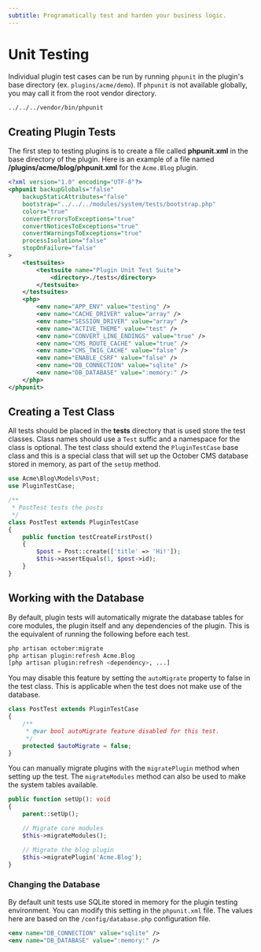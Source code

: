 ```yaml
---
subtitle: Programatically test and harden your business logic.
---
```

# Unit Testing

Individual plugin test cases can be run by running `phpunit` in the plugin's base directory (ex. `plugins/acme/demo`). If `phpunit` is not available globally, you may call it from the root vendor directory.

```bash
../../../vendor/bin/phpunit
```

## Creating Plugin Tests

The first step to testing plugins is to create a file called **phpunit.xml** in the base directory of the plugin. Here is an example of a file named **/plugins/acme/blog/phpunit.xml** for the `Acme.Blog` plugin.

```xml
<?xml version="1.0" encoding="UTF-8"?>
<phpunit backupGlobals="false"
    backupStaticAttributes="false"
    bootstrap="../../../modules/system/tests/bootstrap.php"
    colors="true"
    convertErrorsToExceptions="true"
    convertNoticesToExceptions="true"
    convertWarningsToExceptions="true"
    processIsolation="false"
    stopOnFailure="false"
>
    <testsuites>
        <testsuite name="Plugin Unit Test Suite">
            <directory>./tests</directory>
        </testsuite>
    </testsuites>
    <php>
        <env name="APP_ENV" value="testing" />
        <env name="CACHE_DRIVER" value="array" />
        <env name="SESSION_DRIVER" value="array" />
        <env name="ACTIVE_THEME" value="test" />
        <env name="CONVERT_LINE_ENDINGS" value="true" />
        <env name="CMS_ROUTE_CACHE" value="true" />
        <env name="CMS_TWIG_CACHE" value="false" />
        <env name="ENABLE_CSRF" value="false" />
        <env name="DB_CONNECTION" value="sqlite" />
        <env name="DB_DATABASE" value=":memory:" />
    </php>
</phpunit>
```

## Creating a Test Class

All tests should be placed in the **tests** directory that is used store the test classes. Class names should use a `Test` suffic and a namespace for the class is optional. The test class should extend the `PluginTestCase` base class and this is a special class that will set up the October CMS database stored in memory, as part of the `setUp` method.

```php
use Acme\Blog\Models\Post;
use PluginTestCase;

/**
 * PostTest tests the posts
 */
class PostTest extends PluginTestCase
{
    public function testCreateFirstPost()
    {
        $post = Post::create(['title' => 'Hi!']);
        $this->assertEquals(1, $post->id);
    }
}
```

## Working with the Database

By default, plugin tests will automatically migrate the database tables for core modules, the plugin itself and any dependencies of the plugin. This is the equivalent of running the following before each test.

```bash
php artisan october:migrate
php artisan plugin:refresh Acme.Blog
[php artisan plugin:refresh <dependency>, ...]
```

You may disable this feature by setting the `autoMigrate` property to false in the test class. This is applicable when the test does not make use of the database.

```php
class PostTest extends PluginTestCase
{
    /**
     * @var bool autoMigrate feature disabled for this test.
     */
    protected $autoMigrate = false;
}
```

You can manually migrate plugins with the `migratePlugin` method when setting up the test. The `migrateModules` method can also be used to make the system tables available.

```php
public function setUp(): void
{
    parent::setUp();

    // Migrate core modules
    $this->migrateModules();

    // Migrate the blog plugin
    $this->migratePlugin('Acme.Blog');
}
```

### Changing the Database

By default unit tests use SQLite stored in memory for the plugin testing environment. You can modify this setting in the `phpunit.xml` file. The values here are based on the `/config/database.php` configuration file.

```xml
<env name="DB_CONNECTION" value="sqlite" />
<env name="DB_DATABASE" value=":memory:" />
```
